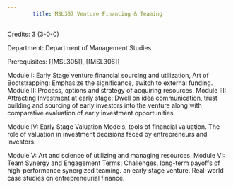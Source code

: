 ```yaml
---
        title: MSL307 Venture Financing & Teaming
---
```

Credits: 3 (3-0-0)

Department: Department of Management Studies

Prerequisites: [[MSL305]], [[MSL306]]

Module I: Early Stage venture financial sourcing and utilization, Art of Bootstrapping: Emphasize the significance, switch to external funding. Module II: Process, options and strategy of acquiring resources. Module III: Attracting Investment at early stage: Dwell on idea communication, trust building and sourcing of early investors into the venture along with comparative evaluation of early investment opportunities.

Module IV: Early Stage Valuation Models, tools of financial valuation. The role of valuation in investment decisions faced by entrepreneurs and investors.

Module V: Art and science of utilizing and managing resources. Module VI: Team Synergy and Engagement Terms: Challenges, long-term payoffs of high-performance synergized teaming. an early stage venture. Real-world case studies on entrepreneurial finance.